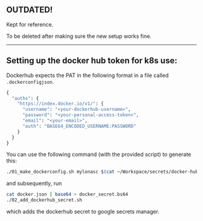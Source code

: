 ## OUTDATED! 
Kept for reference. 

To be deleted after making sure the new setup works fine. 

---------------------------

## Setting up the docker hub token for k8s use:
Dockerhub expects the PAT in the following format in a file called `.dockerconfigjson`.  
```python
{
  "auths": {
    "https://index.docker.io/v1/": {
      "username": "<your-dockerhub-username>",
      "password": "<your-personal-access-token>",
      "email": "<your-email>",
      "auth": "BASE64_ENCODED_USERNAME:PASSWORD"
    }
  }
}
```

You can use the following command (with the provided script) to generate this: 

```bash
./01_make_dockerconfig.sh mylonasc $(cat ~/Workspace/secrets/docker-hub-read-only-pat) mylonas.charilaos@gmail.com > docker.json
```

and subsequently, run 
```bash
cat docker.json | base64 > docker_secret.bs64
./02_add_dockerhub_secret.sh
```

which adds the dockerhub secret to google secrets manager. 



